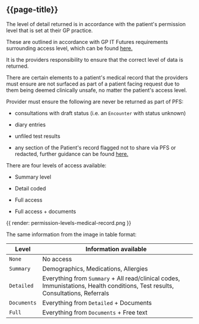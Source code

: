 ## {{page-title}}

The level of detail returned is in accordance with the patient's permission level that is set at their GP practice. 

These are outlined in accordance with GP IT Futures requirements surrounding access level, which can be found [here.](https://gpitbjss.atlassian.net/wiki/spaces/DCSDCS/pages/1391134394/View+Record+-+Citizen+-+Standard+v1.0.2)

It is the providers responsibility to ensure that the correct level of data is returned.

There are certain elements to a patient's medical record that the providers must ensure are not surfaced as part of a patient facing request due to them being deemed clinically unsafe, no matter the patient's access level. 

Provider must ensure the following are never be returned as part of PFS:

* consultations with draft status (i.e. an `Encounter` with status unknown)

* diary entries

* unfiled test results

* any section of the Patient's record flagged not to share via PFS or redacted, further guidance can be found [here.](https://simplifier.net/guide/GP-Connect-Patient-Facing-Access-Record/Home/Design/Redactions?version=current)


There are four levels of access available:

* Summary level

* Detail coded

* Full access

* Full access + documents

{{ render: permission-levels-medical-record.png }}

The same information from the image in table format:

| Level       | Information available                                                                                                          |
| -----       | ---------------------                                                                                                          |
| `None`      | No access                                                                                                                      |
| `Summary`   | Demographics, Medications, Allergies                                                                                           |
| `Detailed`  | Everything from `Summary` + All read/clinical codes, Immunistations, Health conditions, Test results, Consultations, Referrals |
| `Documents` | Everything from `Detailed` + Documents                                                                                         |
| `Full`      | Everything from `Documents` + Free text                                                                                        |

